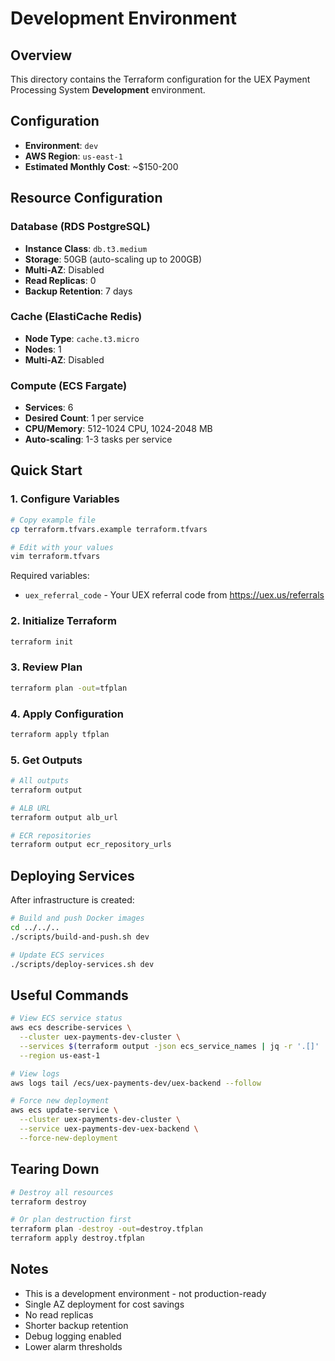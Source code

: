 # Development Environment

## Overview

This directory contains the Terraform configuration for the UEX Payment Processing System **Development** environment.

## Configuration

- **Environment**: `dev`
- **AWS Region**: `us-east-1`
- **Estimated Monthly Cost**: ~$150-200

## Resource Configuration

### Database (RDS PostgreSQL)
- **Instance Class**: `db.t3.medium`
- **Storage**: 50GB (auto-scaling up to 200GB)
- **Multi-AZ**: Disabled
- **Read Replicas**: 0
- **Backup Retention**: 7 days

### Cache (ElastiCache Redis)
- **Node Type**: `cache.t3.micro`
- **Nodes**: 1
- **Multi-AZ**: Disabled

### Compute (ECS Fargate)
- **Services**: 6
- **Desired Count**: 1 per service
- **CPU/Memory**: 512-1024 CPU, 1024-2048 MB
- **Auto-scaling**: 1-3 tasks per service

## Quick Start

### 1. Configure Variables

```bash
# Copy example file
cp terraform.tfvars.example terraform.tfvars

# Edit with your values
vim terraform.tfvars
```

Required variables:
- `uex_referral_code` - Your UEX referral code from https://uex.us/referrals

### 2. Initialize Terraform

```bash
terraform init
```

### 3. Review Plan

```bash
terraform plan -out=tfplan
```

### 4. Apply Configuration

```bash
terraform apply tfplan
```

### 5. Get Outputs

```bash
# All outputs
terraform output

# ALB URL
terraform output alb_url

# ECR repositories
terraform output ecr_repository_urls
```

## Deploying Services

After infrastructure is created:

```bash
# Build and push Docker images
cd ../../..
./scripts/build-and-push.sh dev

# Update ECS services
./scripts/deploy-services.sh dev
```

## Useful Commands

```bash
# View ECS service status
aws ecs describe-services \
  --cluster uex-payments-dev-cluster \
  --services $(terraform output -json ecs_service_names | jq -r '.[]' | tr '\n' ' ') \
  --region us-east-1

# View logs
aws logs tail /ecs/uex-payments-dev/uex-backend --follow

# Force new deployment
aws ecs update-service \
  --cluster uex-payments-dev-cluster \
  --service uex-payments-dev-uex-backend \
  --force-new-deployment
```

## Tearing Down

```bash
# Destroy all resources
terraform destroy

# Or plan destruction first
terraform plan -destroy -out=destroy.tfplan
terraform apply destroy.tfplan
```

## Notes

- This is a development environment - not production-ready
- Single AZ deployment for cost savings
- No read replicas
- Shorter backup retention
- Debug logging enabled
- Lower alarm thresholds
